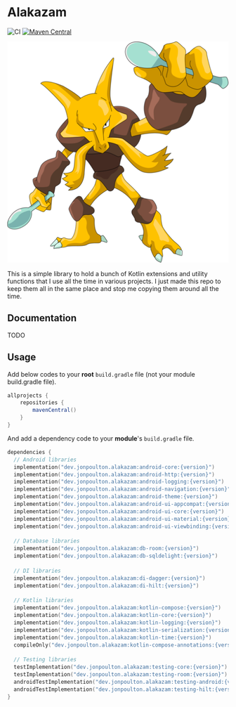 # Alakazam

![CI](https://github.com/jonapoul/alakazam/actions/workflows/main.yml/badge.svg)
[![Maven Central](https://maven-badges.herokuapp.com/maven-central/dev.jonpoulton.alakazam/android-core/badge.svg)](https://maven-badges.herokuapp.com/maven-central/dev.jonpoulton.alakazam/android-core)

![Alakazam](docs/alakazam.png)

This is a simple library to hold a bunch of Kotlin extensions and utility functions that I use all the time in various
projects. I just made this repo to keep them all in the same place and stop me copying them around all the time.

## Documentation

TODO

## Usage

Add below codes to your **root** `build.gradle` file (not your module build.gradle file).

```gradle
allprojects {
    repositories {
        mavenCentral()
    }
}
```

And add a dependency code to your **module**'s `build.gradle` file.

```kotlin
dependencies {
  // Android libraries
  implementation("dev.jonpoulton.alakazam:android-core:{version}")
  implementation("dev.jonpoulton.alakazam:android-http:{version}")
  implementation("dev.jonpoulton.alakazam:android-logging:{version}")
  implementation("dev.jonpoulton.alakazam:android-navigation:{version}")
  implementation("dev.jonpoulton.alakazam:android-theme:{version}")
  implementation("dev.jonpoulton.alakazam:android-ui-appcompat:{version}")
  implementation("dev.jonpoulton.alakazam:android-ui-core:{version}")
  implementation("dev.jonpoulton.alakazam:android-ui-material:{version}")
  implementation("dev.jonpoulton.alakazam:android-ui-viewbinding:{version}")

  // Database libraries
  implementation("dev.jonpoulton.alakazam:db-room:{version}")
  implementation("dev.jonpoulton.alakazam:db-sqldelight:{version}")

  // DI libraries
  implementation("dev.jonpoulton.alakazam:di-dagger:{version}")
  implementation("dev.jonpoulton.alakazam:di-hilt:{version}")

  // Kotlin libraries
  implementation("dev.jonpoulton.alakazam:kotlin-compose:{version}")
  implementation("dev.jonpoulton.alakazam:kotlin-core:{version}")
  implementation("dev.jonpoulton.alakazam:kotlin-logging:{version}")
  implementation("dev.jonpoulton.alakazam:kotlin-serialization:{version}")
  implementation("dev.jonpoulton.alakazam:kotlin-time:{version}")
  compileOnly("dev.jonpoulton.alakazam:kotlin-compose-annotations:{version}") // not runtime

  // Testing libraries
  testImplementation("dev.jonpoulton.alakazam:testing-core:{version}")
  testImplementation("dev.jonpoulton.alakazam:testing-room:{version}")
  androidTestImplementation("dev.jonpoulton.alakazam:testing-android:{version}")
  androidTestImplementation("dev.jonpoulton.alakazam:testing-hilt:{version}")
}
```
